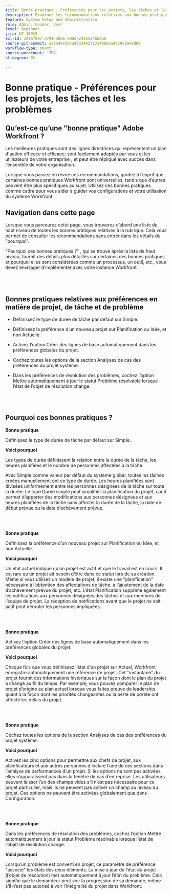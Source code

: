 ```yaml
---
title: Bonne pratique - Préférences pour les projets, les tâches et les problèmes
description: Examinez les recommandations relatives aux bonnes pratiques des experts d’Adobe Workfront concernant la configuration, la gestion et l’utilisation de projets, de tâches et de préférences de publication Workfront.
feature: System Setup and Administration
role: Admin, Leader, User
level: Beginner
jira: KT-10918
exl-id: 321af897-3791-4b06-a9dd-241b5246b2a0
source-git-commit: a25a49e59ca483246271214886ea4dc9c10e8d66
workflow-type: tm+mt
source-wordcount: '702'
ht-degree: 0%

---
```


# Bonne pratique - Préférences pour les projets, les tâches et les problèmes

## Qu’est-ce qu’une &quot;bonne pratique&quot; Adobe Workfront ?

Les meilleures pratiques sont des lignes directrices qui représentent un plan d&#39;action efficace et efficace; sont facilement adoptés par vous et les utilisateurs de votre entreprise ; et peut être répliqué avec succès dans l’ensemble de votre organisation.

Lorsque vous passez en revue ces recommandations, gardez à l’esprit que certaines bonnes pratiques Workfront sont universelles, tandis que d’autres peuvent être plus spécifiques au sujet. Utilisez ces bonnes pratiques comme cadre pour vous aider à guider vos configurations et votre utilisation du système Workfront.

## Navigation dans cette page

Lorsque vous parcourez cette page, vous trouverez d’abord une liste de haut niveau de toutes les bonnes pratiques relatives à la rubrique. Cela vous permet de consulter les recommandations sans entrer dans les détails du &quot;pourquoi&quot;.

&quot;Pourquoi ces bonnes pratiques ?&quot; , qui se trouve après la liste de haut niveau, fournit des détails plus détaillés sur certaines des bonnes pratiques et pourquoi elles sont considérées comme un processus, un outil, etc., vous devez envisager d’implémenter avec votre instance Workfront.

</br>
</br>

## Bonnes pratiques relatives aux préférences en matière de projet, de tâche et de problème

* Définissez le type de durée de tâche par défaut sur Simple.

* Définissez la préférence d’un nouveau projet sur Planification ou Idée, et non Actuelle.

* Activez l’option Créer des lignes de base automatiquement dans les préférences globales du projet.

* Cochez toutes les options de la section Analyses de cas des préférences du projet système.

* Dans les préférences de résolution des problèmes, cochez l’option Mettre automatiquement à jour le statut Problème résolvable lorsque l’état de l’objet de résolution change.

</br>
</br>


## Pourquoi ces bonnes pratiques ?

**Bonne pratique**

Définissez le type de durée de tâche par défaut sur Simple.

**Voici pourquoi**

Les types de durée définissent la relation entre la durée de la tâche, les heures planifiées et le nombre de personnes affectées à la tâche.

Avec Simple comme valeur par défaut du système global, toutes les tâches créées manuellement ont ce type de durée. Les heures planifiées sont divisées uniformément entre les personnes désignées de la tâche sur toute la durée. Le type Durée simple peut simplifier la planification du projet, car il permet d’apporter des modifications aux personnes désignées et aux heures planifiées de la tâche sans affecter la durée de la tâche, la date de début prévue ou la date d’achèvement prévue.

</br>
</br>

**Bonne pratique**

Définissez la préférence d’un nouveau projet sur Planification ou Idée, et non Actuelle.

**Voici pourquoi**

Un état actuel indique qu’un projet est actif et que le travail est en cours. Il est rare qu’un projet ait besoin d’être dans ce statut lors de sa création. Même si vous utilisez un modèle de projet, il existe une &quot;planification&quot; nécessaire à l’obtention des affectations de tâche, à l’ajustement de la date d’achèvement prévue du projet, etc. L’état Planification supprime également les notifications aux personnes désignées des tâches et aux membres de l’équipe de projet. La réception de notifications avant que le projet ne soit actif peut dérouter les personnes impliquées.

</br>
</br>

**Bonne pratique**

Activez l’option Créer des lignes de base automatiquement dans les préférences globales du projet.

**Voici pourquoi**

Chaque fois que vous définissez l’état d’un projet sur Actuel, Workfront enregistre automatiquement une référence de projet. Cet &quot;instantané&quot; du projet fournit des informations historiques sur la façon dont le plan du projet a changé au fil du temps. Par exemple, vous pouvez comparer le plan de projet d’origine au plan actuel lorsque vous faites preuve de leadership quant à la façon dont les priorités changeantes ou la perte de portée ont affecté les délais du projet.

</br>
</br>

**Bonne pratique**

Cochez toutes les options de la section Analyses de cas des préférences du projet système.

**Voici pourquoi**

Activez les cinq options pour permettre aux chefs de projet, aux planificateurs et aux autres personnes d’inclure l’une de ces sections dans l’analyse de performances d’un projet. Si les options ne sont pas activées, elles n’apparaissent pas dans la fenêtre de cas d’entreprise. Les utilisateurs peuvent laisser l’un des champs vides s’il n’est pas nécessaire pour ce projet particulier, mais ils ne peuvent pas activer un champ au niveau du projet. Ces options ne peuvent être activées globalement que dans Configuration.

</br>
</br>

**Bonne pratique**

Dans les préférences de résolution des problèmes, cochez l’option Mettre automatiquement à jour le statut Problème résolvable lorsque l’état de l’objet de résolution change.

**Voici pourquoi**

Lorsqu’un problème est converti en projet, ce paramètre de préférence &quot;associe&quot; les états des deux éléments. La mise à jour de l’état du projet (l’objet de résolution) met automatiquement à jour l’état du problème. Cela signifie que le demandeur peut voir la progression de sa demande, même s’il n’est pas autorisé à voir l’intégralité du projet dans Workfront.
